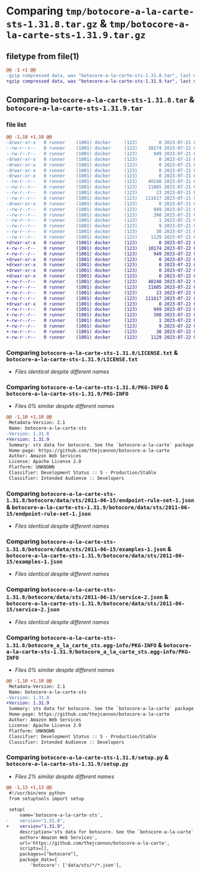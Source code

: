 # Comparing `tmp/botocore-a-la-carte-sts-1.31.8.tar.gz` & `tmp/botocore-a-la-carte-sts-1.31.9.tar.gz`

## filetype from file(1)

```diff
@@ -1 +1 @@
-gzip compressed data, was "botocore-a-la-carte-sts-1.31.8.tar", last modified: Fri Jul 21 01:21:53 2023, max compression
+gzip compressed data, was "botocore-a-la-carte-sts-1.31.9.tar", last modified: Sat Jul 22 01:20:54 2023, max compression
```

## Comparing `botocore-a-la-carte-sts-1.31.8.tar` & `botocore-a-la-carte-sts-1.31.9.tar`

### file list

```diff
@@ -1,18 +1,18 @@
-drwxr-xr-x   0 runner    (1001) docker     (123)        0 2023-07-21 01:21:53.191512 botocore-a-la-carte-sts-1.31.8/
--rw-r--r--   0 runner    (1001) docker     (123)    10174 2023-07-21 01:21:52.000000 botocore-a-la-carte-sts-1.31.8/LICENSE.txt
--rw-r--r--   0 runner    (1001) docker     (123)      949 2023-07-21 01:21:53.191512 botocore-a-la-carte-sts-1.31.8/PKG-INFO
-drwxr-xr-x   0 runner    (1001) docker     (123)        0 2023-07-21 01:21:53.191512 botocore-a-la-carte-sts-1.31.8/botocore/
-drwxr-xr-x   0 runner    (1001) docker     (123)        0 2023-07-21 01:21:53.191512 botocore-a-la-carte-sts-1.31.8/botocore/data/
-drwxr-xr-x   0 runner    (1001) docker     (123)        0 2023-07-21 01:21:53.191512 botocore-a-la-carte-sts-1.31.8/botocore/data/sts/
-drwxr-xr-x   0 runner    (1001) docker     (123)        0 2023-07-21 01:21:53.191512 botocore-a-la-carte-sts-1.31.8/botocore/data/sts/2011-06-15/
--rw-r--r--   0 runner    (1001) docker     (123)    40248 2023-07-21 01:21:06.000000 botocore-a-la-carte-sts-1.31.8/botocore/data/sts/2011-06-15/endpoint-rule-set-1.json
--rw-r--r--   0 runner    (1001) docker     (123)    11885 2023-07-21 01:21:06.000000 botocore-a-la-carte-sts-1.31.8/botocore/data/sts/2011-06-15/examples-1.json
--rw-r--r--   0 runner    (1001) docker     (123)       23 2023-07-21 01:21:06.000000 botocore-a-la-carte-sts-1.31.8/botocore/data/sts/2011-06-15/paginators-1.json
--rw-r--r--   0 runner    (1001) docker     (123)   111617 2023-07-21 01:21:06.000000 botocore-a-la-carte-sts-1.31.8/botocore/data/sts/2011-06-15/service-2.json
-drwxr-xr-x   0 runner    (1001) docker     (123)        0 2023-07-21 01:21:53.191512 botocore-a-la-carte-sts-1.31.8/botocore_a_la_carte_sts.egg-info/
--rw-r--r--   0 runner    (1001) docker     (123)      949 2023-07-21 01:21:53.000000 botocore-a-la-carte-sts-1.31.8/botocore_a_la_carte_sts.egg-info/PKG-INFO
--rw-r--r--   0 runner    (1001) docker     (123)      398 2023-07-21 01:21:53.000000 botocore-a-la-carte-sts-1.31.8/botocore_a_la_carte_sts.egg-info/SOURCES.txt
--rw-r--r--   0 runner    (1001) docker     (123)        1 2023-07-21 01:21:53.000000 botocore-a-la-carte-sts-1.31.8/botocore_a_la_carte_sts.egg-info/dependency_links.txt
--rw-r--r--   0 runner    (1001) docker     (123)        9 2023-07-21 01:21:53.000000 botocore-a-la-carte-sts-1.31.8/botocore_a_la_carte_sts.egg-info/top_level.txt
--rw-r--r--   0 runner    (1001) docker     (123)       38 2023-07-21 01:21:53.191512 botocore-a-la-carte-sts-1.31.8/setup.cfg
--rw-r--r--   0 runner    (1001) docker     (123)     1129 2023-07-21 01:21:52.000000 botocore-a-la-carte-sts-1.31.8/setup.py
+drwxr-xr-x   0 runner    (1001) docker     (123)        0 2023-07-22 01:20:54.113367 botocore-a-la-carte-sts-1.31.9/
+-rw-r--r--   0 runner    (1001) docker     (123)    10174 2023-07-22 01:20:53.000000 botocore-a-la-carte-sts-1.31.9/LICENSE.txt
+-rw-r--r--   0 runner    (1001) docker     (123)      949 2023-07-22 01:20:54.113367 botocore-a-la-carte-sts-1.31.9/PKG-INFO
+drwxr-xr-x   0 runner    (1001) docker     (123)        0 2023-07-22 01:20:54.109367 botocore-a-la-carte-sts-1.31.9/botocore/
+drwxr-xr-x   0 runner    (1001) docker     (123)        0 2023-07-22 01:20:54.109367 botocore-a-la-carte-sts-1.31.9/botocore/data/
+drwxr-xr-x   0 runner    (1001) docker     (123)        0 2023-07-22 01:20:54.109367 botocore-a-la-carte-sts-1.31.9/botocore/data/sts/
+drwxr-xr-x   0 runner    (1001) docker     (123)        0 2023-07-22 01:20:54.109367 botocore-a-la-carte-sts-1.31.9/botocore/data/sts/2011-06-15/
+-rw-r--r--   0 runner    (1001) docker     (123)    40248 2023-07-22 01:20:09.000000 botocore-a-la-carte-sts-1.31.9/botocore/data/sts/2011-06-15/endpoint-rule-set-1.json
+-rw-r--r--   0 runner    (1001) docker     (123)    11885 2023-07-22 01:20:09.000000 botocore-a-la-carte-sts-1.31.9/botocore/data/sts/2011-06-15/examples-1.json
+-rw-r--r--   0 runner    (1001) docker     (123)       23 2023-07-22 01:20:09.000000 botocore-a-la-carte-sts-1.31.9/botocore/data/sts/2011-06-15/paginators-1.json
+-rw-r--r--   0 runner    (1001) docker     (123)   111617 2023-07-22 01:20:09.000000 botocore-a-la-carte-sts-1.31.9/botocore/data/sts/2011-06-15/service-2.json
+drwxr-xr-x   0 runner    (1001) docker     (123)        0 2023-07-22 01:20:54.109367 botocore-a-la-carte-sts-1.31.9/botocore_a_la_carte_sts.egg-info/
+-rw-r--r--   0 runner    (1001) docker     (123)      949 2023-07-22 01:20:54.000000 botocore-a-la-carte-sts-1.31.9/botocore_a_la_carte_sts.egg-info/PKG-INFO
+-rw-r--r--   0 runner    (1001) docker     (123)      398 2023-07-22 01:20:54.000000 botocore-a-la-carte-sts-1.31.9/botocore_a_la_carte_sts.egg-info/SOURCES.txt
+-rw-r--r--   0 runner    (1001) docker     (123)        1 2023-07-22 01:20:54.000000 botocore-a-la-carte-sts-1.31.9/botocore_a_la_carte_sts.egg-info/dependency_links.txt
+-rw-r--r--   0 runner    (1001) docker     (123)        9 2023-07-22 01:20:54.000000 botocore-a-la-carte-sts-1.31.9/botocore_a_la_carte_sts.egg-info/top_level.txt
+-rw-r--r--   0 runner    (1001) docker     (123)       38 2023-07-22 01:20:54.113367 botocore-a-la-carte-sts-1.31.9/setup.cfg
+-rw-r--r--   0 runner    (1001) docker     (123)     1129 2023-07-22 01:20:53.000000 botocore-a-la-carte-sts-1.31.9/setup.py
```

### Comparing `botocore-a-la-carte-sts-1.31.8/LICENSE.txt` & `botocore-a-la-carte-sts-1.31.9/LICENSE.txt`

 * *Files identical despite different names*

### Comparing `botocore-a-la-carte-sts-1.31.8/PKG-INFO` & `botocore-a-la-carte-sts-1.31.9/PKG-INFO`

 * *Files 0% similar despite different names*

```diff
@@ -1,10 +1,10 @@
 Metadata-Version: 2.1
 Name: botocore-a-la-carte-sts
-Version: 1.31.8
+Version: 1.31.9
 Summary: sts data for botocore. See the `botocore-a-la-carte` package for more info.
 Home-page: https://github.com/thejcannon/botocore-a-la-carte
 Author: Amazon Web Services
 License: Apache License 2.0
 Platform: UNKNOWN
 Classifier: Development Status :: 5 - Production/Stable
 Classifier: Intended Audience :: Developers
```

### Comparing `botocore-a-la-carte-sts-1.31.8/botocore/data/sts/2011-06-15/endpoint-rule-set-1.json` & `botocore-a-la-carte-sts-1.31.9/botocore/data/sts/2011-06-15/endpoint-rule-set-1.json`

 * *Files identical despite different names*

### Comparing `botocore-a-la-carte-sts-1.31.8/botocore/data/sts/2011-06-15/examples-1.json` & `botocore-a-la-carte-sts-1.31.9/botocore/data/sts/2011-06-15/examples-1.json`

 * *Files identical despite different names*

### Comparing `botocore-a-la-carte-sts-1.31.8/botocore/data/sts/2011-06-15/service-2.json` & `botocore-a-la-carte-sts-1.31.9/botocore/data/sts/2011-06-15/service-2.json`

 * *Files identical despite different names*

### Comparing `botocore-a-la-carte-sts-1.31.8/botocore_a_la_carte_sts.egg-info/PKG-INFO` & `botocore-a-la-carte-sts-1.31.9/botocore_a_la_carte_sts.egg-info/PKG-INFO`

 * *Files 0% similar despite different names*

```diff
@@ -1,10 +1,10 @@
 Metadata-Version: 2.1
 Name: botocore-a-la-carte-sts
-Version: 1.31.8
+Version: 1.31.9
 Summary: sts data for botocore. See the `botocore-a-la-carte` package for more info.
 Home-page: https://github.com/thejcannon/botocore-a-la-carte
 Author: Amazon Web Services
 License: Apache License 2.0
 Platform: UNKNOWN
 Classifier: Development Status :: 5 - Production/Stable
 Classifier: Intended Audience :: Developers
```

### Comparing `botocore-a-la-carte-sts-1.31.8/setup.py` & `botocore-a-la-carte-sts-1.31.9/setup.py`

 * *Files 2% similar despite different names*

```diff
@@ -1,13 +1,13 @@
 #!/usr/bin/env python
 from setuptools import setup
 
 setup(
     name='botocore-a-la-carte-sts',
-    version="1.31.8",
+    version="1.31.9",
     description='sts data for botocore. See the `botocore-a-la-carte` package for more info.',
     author='Amazon Web Services',
     url='https://github.com/thejcannon/botocore-a-la-carte',
     scripts=[],
     packages=["botocore"],
     package_data={
         'botocore': ['data/sts/*/*.json'],
```

